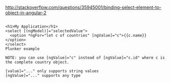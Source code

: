 http://stackoverflow.com/questions/35945001/binding-select-element-to-object-in-angular-2

````

<h1>My Application</h1>
<select [(ngModel)]="selectedValue">
  <option *ngFor="let c of countries" [ngValue]="c">{{c.name}}</option>
</select>
Plunker example

NOTE: you can use [ngValue]="c" instead of [ngValue]="c.id" where c is the complete country object.

[value]="..." only supports string values
[ngValue]="..." supports any type

````
